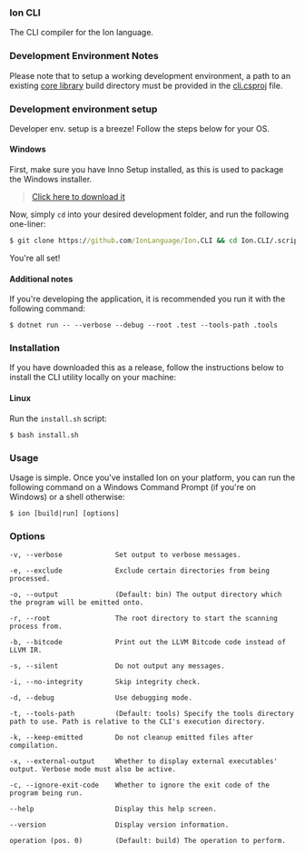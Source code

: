 ### Ion CLI

The CLI compiler for the Ion language.

### Development Environment Notes

Please note that to setup a working development environment, a path to an existing [core library](https://github.com/IonLanguage/Ion) build directory must be provided in the [cli.csproj](https://github.com/IonLanguage/Ion/cli/blob/5a577626af24a43f090903da00b05b7ca7b9876e/cli.csproj#L9) file.


### Development environment setup

Developer env. setup is a breeze! Follow the steps below for your OS.

#### Windows

First, make sure you have Inno Setup installed, as this is used to package the Windows installer.

> [Click here to download it](http://www.jrsoftware.org/download.php/is.exe)

Now, simply `cd` into your desired development folder, and run the following one-liner:
```cmd
$ git clone https://github.com/IonLanguage/Ion.CLI && cd Ion.CLI/.scripts/windows && setup-env.bat
```

You're all set!

#### Additional notes

If you're developing the application, it is recommended you run it with the following command:

```shell
$ dotnet run -- --verbose --debug --root .test --tools-path .tools
```

### Installation

If you have downloaded this as a release, follow the instructions below to install the CLI utility locally on your machine:

#### Linux

Run the `install.sh` script:

```shell
$ bash install.sh
```

### Usage

Usage is simple. Once you've installed Ion on your platform, you can run the following command on a Windows Command Prompt (if you're on Windows) or a shell otherwise:

```shell
$ ion [build|run] [options]
```

### Options

```
-v, --verbose             Set output to verbose messages.

-e, --exclude             Exclude certain directories from being processed.

-o, --output              (Default: bin) The output directory which the program will be emitted onto.

-r, --root                The root directory to start the scanning process from.

-b, --bitcode             Print out the LLVM Bitcode code instead of LLVM IR.

-s, --silent              Do not output any messages.

-i, --no-integrity        Skip integrity check.

-d, --debug               Use debugging mode.

-t, --tools-path          (Default: tools) Specify the tools directory path to use. Path is relative to the CLI's execution directory.

-k, --keep-emitted        Do not cleanup emitted files after compilation.

-x, --external-output     Whether to display external executables' output. Verbose mode must also be active.

-c, --ignore-exit-code    Whether to ignore the exit code of the program being run.

--help                    Display this help screen.

--version                 Display version information.

operation (pos. 0)        (Default: build) The operation to perform.
```

